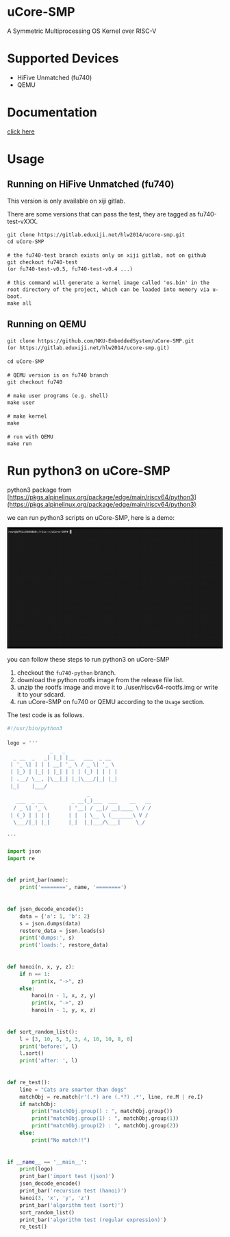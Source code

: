 # uCore-SMP
A Symmetric Multiprocessing OS Kernel over RISC-V

# Supported Devices

- HiFive Unmatched (fu740)
- QEMU

# Documentation

[click here](doc/doc.pdf)

# Usage

## Running on HiFive Unmatched (fu740)

This version is only available on xiji gitlab. 

There are some versions that can pass the test, they are tagged as fu740-test-vXXX.

```shell
git clone https://gitlab.eduxiji.net/hlw2014/ucore-smp.git
cd uCore-SMP

# the fu740-test branch exists only on xiji gitlab, not on github
git checkout fu740-test
(or fu740-test-v0.5, fu740-test-v0.4 ...)

# this command will generate a kernel image called 'os.bin' in the root directory of the project, which can be loaded into memory via u-boot.
make all
```

## Running on QEMU

```shell
git clone https://github.com/NKU-EmbeddedSystem/uCore-SMP.git
(or https://gitlab.eduxiji.net/hlw2014/ucore-smp.git)

cd uCore-SMP

# QEMU version is on fu740 branch
git checkout fu740

# make user programs (e.g. shell)
make user

# make kernel
make

# run with QEMU
make run
```

# Run python3 on uCore-SMP

python3 package from [https://pkgs.alpinelinux.org/package/edge/main/riscv64/python3](https://pkgs.alpinelinux.org/package/edge/main/riscv64/python3)

we can run python3 scripts on uCore-SMP, here is a demo:

![show python3](res/run_python3.gif)



you can follow these steps to run python3 on uCore-SMP

1. checkout the `fu740-python` branch. 
2. download the python rootfs image from the release file list.
3. unzip the rootfs image and move it to ./user/riscv64-rootfs.img or write it to your sdcard.
4. run uCore-SMP on fu740 or QEMU according to the `Usage` section.



The test code is as follows.

```python
#!/usr/bin/python3

logo = '''
              _   _                 
  _ __  _   _| |_| |__   ___  _ __  
 | '_ \| | | | __| '_ \ / _ \| '_ \ 
 | |_) | |_| | |_| | | | (_) | | | |
 | .__/ \__, |\__|_| |_|\___/|_| |_|
 |_|    |___/                       
                          _                    
   ___  _ __         _ __(_)___  ___    __   __
  / _ \| '_ \       | '__| / __|/ __|____ \ / /
 | (_) | | | |      | |  | \__ \ (_______\ V / 
  \___/|_| |_|      |_|  |_|___/\___|     \_/  
                                               
'''

import json
import re


def print_bar(name):
	print('========', name, '========')


def json_decode_encode():
	data = {'a': 1, 'b': 2}
	s = json.dumps(data)
	restore_data = json.loads(s)
	print('dumps:', s)
	print('loads:', restore_data)


def hanoi(n, x, y, z):
	if n == 1:
		print(x, "->", z)
	else:
		hanoi(n - 1, x, z, y)
		print(x, "->", z)
		hanoi(n - 1, y, x, z)


def sort_random_list():
	l = [3, 10, 5, 3, 3, 4, 10, 10, 8, 0]
	print('before:', l)
	l.sort()
	print('after: ', l)


def re_test():
	line = "Cats are smarter than dogs"
	matchObj = re.match(r'(.*) are (.*?) .*', line, re.M | re.I)
	if matchObj:
		print("matchObj.group() : ", matchObj.group())
		print("matchObj.group(1) : ", matchObj.group(1))
		print("matchObj.group(2) : ", matchObj.group(2))
	else:
		print("No match!!")


if __name__ == '__main__':
	print(logo)
	print_bar('import test (json)')
	json_decode_encode()
	print_bar('recursion test (hanoi)')
	hanoi(3, 'x', 'y', 'z')
	print_bar('algorithm test (sort)')
	sort_random_list()
	print_bar('algorithm test (regular expression)')
	re_test()
```

